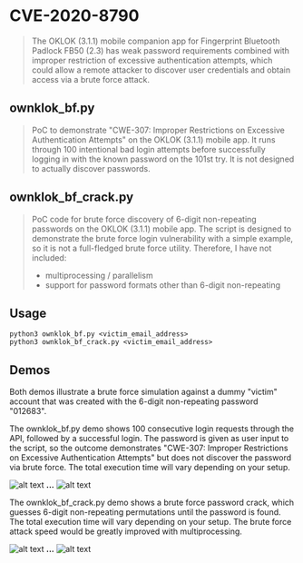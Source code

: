 # CVE-2020-8790
>The OKLOK (3.1.1) mobile companion app for Fingerprint Bluetooth Padlock FB50 (2.3) has weak password requirements combined with improper restriction of excessive authentication attempts, which could allow a remote attacker to discover user credentials and obtain access via a brute force attack.

## ownklok_bf.py
>PoC to demonstrate "CWE-307: Improper Restrictions on Excessive Authentication Attempts" on the OKLOK (3.1.1) mobile app. It runs through 100 intentional bad login attempts before successfully logging in with the known password on the 101st try. It is not designed to actually discover passwords. 

## ownklok_bf_crack.py
>PoC code for brute force discovery of 6-digit non-repeating passwords on the OKLOK (3.1.1) mobile app. The script is designed to demonstrate the brute force login vulnerability with a simple example, so it is not a full-fledged brute force utility. Therefore, I have not included:
>- multiprocessing / parallelism
>- support for password formats other than 6-digit non-repeating

## Usage
```python3 ownklok_bf.py <victim_email_address>``` <br/>
```python3 ownklok_bf_crack.py <victim_email_address>```

## Demos
Both demos illustrate a brute force simulation against a dummy "victim" account that was created with the 6-digit non-repeating password "012683". 

The ownklok_bf.py demo shows 100 consecutive login requests through the API, followed by a successful login. The password is given as user input to the script, so the outcome demonstrates "CWE-307: Improper Restrictions on Excessive Authentication Attempts" but does not discover the password via brute force. The total execution time will vary depending on your setup. 

![alt text](../screenshots/ownklok_bf_demo.png)
**...**
![alt text](../screenshots/ownklok_bf_demo_(cont.).png)

The ownklok_bf_crack.py demo shows a brute force password crack, which guesses 6-digit non-repeating permutations until the password is found. The total execution time will vary depending on your setup. The brute force attack speed would be greatly improved with multiprocessing.

![alt text](../screenshots/ownklok_bf_crack_demo.png)
**...**
![alt text](../screenshots/ownklok_bf_crack_demo_(cont.).png)
